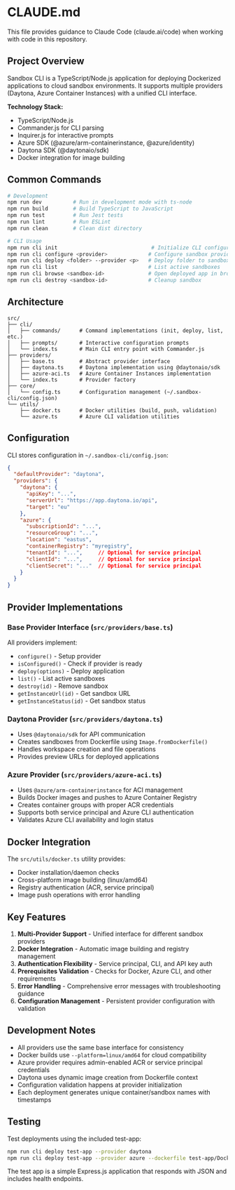 # CLAUDE.md

This file provides guidance to Claude Code (claude.ai/code) when working with code in this repository.

## Project Overview

Sandbox CLI is a TypeScript/Node.js application for deploying Dockerized applications to cloud sandbox environments. It supports multiple providers (Daytona, Azure Container Instances) with a unified CLI interface.

**Technology Stack:**
- TypeScript/Node.js
- Commander.js for CLI parsing
- Inquirer.js for interactive prompts
- Azure SDK (@azure/arm-containerinstance, @azure/identity)
- Daytona SDK (@daytonaio/sdk)
- Docker integration for image building

## Common Commands

```bash
# Development
npm run dev          # Run in development mode with ts-node
npm run build        # Build TypeScript to JavaScript
npm run test         # Run Jest tests
npm run lint         # Run ESLint
npm run clean        # Clean dist directory

# CLI Usage
npm run cli init                              # Initialize CLI configuration
npm run cli configure <provider>             # Configure sandbox provider
npm run cli deploy <folder> --provider <p>   # Deploy folder to sandbox
npm run cli list                             # List active sandboxes
npm run cli browse <sandbox-id>              # Open deployed app in browser
npm run cli destroy <sandbox-id>             # Cleanup sandbox
```

## Architecture

```
src/
├── cli/
│   ├── commands/      # Command implementations (init, deploy, list, etc.)
│   ├── prompts/       # Interactive configuration prompts
│   └── index.ts       # Main CLI entry point with Commander.js
├── providers/
│   ├── base.ts        # Abstract provider interface
│   ├── daytona.ts     # Daytona implementation using @daytonaio/sdk
│   ├── azure-aci.ts   # Azure Container Instances implementation
│   └── index.ts       # Provider factory
├── core/
│   └── config.ts      # Configuration management (~/.sandbox-cli/config.json)
└── utils/
    ├── docker.ts      # Docker utilities (build, push, validation)
    └── azure.ts       # Azure CLI validation utilities
```

## Configuration

CLI stores configuration in `~/.sandbox-cli/config.json`:

```json
{
  "defaultProvider": "daytona",
  "providers": {
    "daytona": {
      "apiKey": "...",
      "serverUrl": "https://app.daytona.io/api",
      "target": "eu"
    },
    "azure": {
      "subscriptionId": "...",
      "resourceGroup": "...",
      "location": "eastus",
      "containerRegistry": "myregistry",
      "tenantId": "...",     // Optional for service principal
      "clientId": "...",     // Optional for service principal  
      "clientSecret": "..."  // Optional for service principal
    }
  }
}
```

## Provider Implementations

### Base Provider Interface (`src/providers/base.ts`)
All providers implement:
- `configure()` - Setup provider
- `isConfigured()` - Check if provider is ready
- `deploy(options)` - Deploy application
- `list()` - List active sandboxes
- `destroy(id)` - Remove sandbox
- `getInstanceUrl(id)` - Get sandbox URL
- `getInstanceStatus(id)` - Get sandbox status

### Daytona Provider (`src/providers/daytona.ts`)
- Uses `@daytonaio/sdk` for API communication
- Creates sandboxes from Dockerfile using `Image.fromDockerfile()`
- Handles workspace creation and file operations
- Provides preview URLs for deployed applications

### Azure Provider (`src/providers/azure-aci.ts`)
- Uses `@azure/arm-containerinstance` for ACI management
- Builds Docker images and pushes to Azure Container Registry
- Creates container groups with proper ACR credentials
- Supports both service principal and Azure CLI authentication
- Validates Azure CLI availability and login status

## Docker Integration

The `src/utils/docker.ts` utility provides:
- Docker installation/daemon checks
- Cross-platform image building (linux/amd64)
- Registry authentication (ACR, service principal)
- Image push operations with error handling

## Key Features

1. **Multi-Provider Support** - Unified interface for different sandbox providers
2. **Docker Integration** - Automatic image building and registry management
3. **Authentication Flexibility** - Service principal, CLI, and API key auth
4. **Prerequisites Validation** - Checks for Docker, Azure CLI, and other requirements
5. **Error Handling** - Comprehensive error messages with troubleshooting guidance
6. **Configuration Management** - Persistent provider configuration with validation

## Development Notes

- All providers use the same base interface for consistency
- Docker builds use `--platform=linux/amd64` for cloud compatibility
- Azure provider requires admin-enabled ACR or service principal credentials
- Daytona uses dynamic image creation from Dockerfile context
- Configuration validation happens at provider initialization
- Each deployment generates unique container/sandbox names with timestamps

## Testing

Test deployments using the included test-app:
```bash
npm run cli deploy test-app --provider daytona
npm run cli deploy test-app --provider azure --dockerfile test-app/Dockerfile
```

The test app is a simple Express.js application that responds with JSON and includes health endpoints.